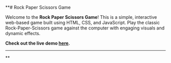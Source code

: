 **# Rock Paper Scissors Game

Welcome to the **Rock Paper Scissors Game**! This is a simple, interactive web-based game built using HTML, CSS, and JavaScript. Play the classic Rock-Paper-Scissors game against the computer with engaging visuals and dynamic effects.

**Check out the live demo [here](https://www.pranavmody.com/stone-paper-scissor/).**

---
**
